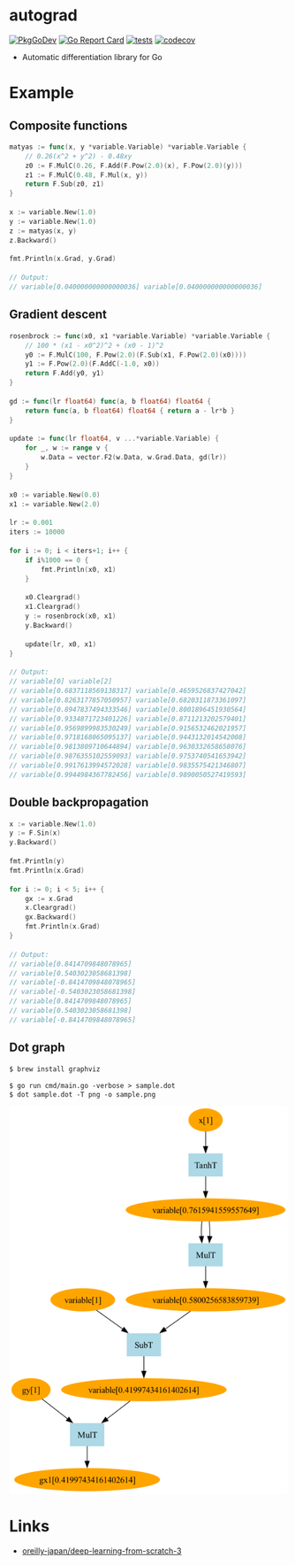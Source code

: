 # autograd

[![PkgGoDev](https://pkg.go.dev/badge/github.com/itsubaki/autograd)](https://pkg.go.dev/github.com/itsubaki/autograd)
[![Go Report Card](https://goreportcard.com/badge/github.com/itsubaki/autograd?style=flat-square)](https://goreportcard.com/report/github.com/itsubaki/autograd)
[![tests](https://github.com/itsubaki/autograd/workflows/tests/badge.svg?branch=main)](https://github.com/itsubaki/autograd/actions)
[![codecov](https://codecov.io/gh/itsubaki/autograd/graph/badge.svg?token=loXkcn2w9W)](https://codecov.io/gh/itsubaki/autograd)

- Automatic differentiation library for Go

# Example

## Composite functions

```go
matyas := func(x, y *variable.Variable) *variable.Variable {
	// 0.26(x^2 + y^2) - 0.48xy
	z0 := F.MulC(0.26, F.Add(F.Pow(2.0)(x), F.Pow(2.0)(y)))
	z1 := F.MulC(0.48, F.Mul(x, y))
	return F.Sub(z0, z1)
}

x := variable.New(1.0)
y := variable.New(1.0)
z := matyas(x, y)
z.Backward()

fmt.Println(x.Grad, y.Grad)

// Output:
// variable[0.040000000000000036] variable[0.040000000000000036]
```

## Gradient descent

```go
rosenbrock := func(x0, x1 *variable.Variable) *variable.Variable {
	// 100 * (x1 - x0^2)^2 + (x0 - 1)^2
	y0 := F.MulC(100, F.Pow(2.0)(F.Sub(x1, F.Pow(2.0)(x0))))
	y1 := F.Pow(2.0)(F.AddC(-1.0, x0))
	return F.Add(y0, y1)
}

gd := func(lr float64) func(a, b float64) float64 {
	return func(a, b float64) float64 { return a - lr*b }
}

update := func(lr float64, v ...*variable.Variable) {
	for _, w := range v {
		w.Data = vector.F2(w.Data, w.Grad.Data, gd(lr))
	}
}

x0 := variable.New(0.0)
x1 := variable.New(2.0)

lr := 0.001
iters := 10000

for i := 0; i < iters+1; i++ {
	if i%1000 == 0 {
		fmt.Println(x0, x1)
	}

	x0.Cleargrad()
	x1.Cleargrad()
	y := rosenbrock(x0, x1)
	y.Backward()

	update(lr, x0, x1)
}

// Output:
// variable[0] variable[2]
// variable[0.6837118569138317] variable[0.4659526837427042]
// variable[0.8263177857050957] variable[0.6820311873361097]
// variable[0.8947837494333546] variable[0.8001896451930564]
// variable[0.9334871723401226] variable[0.8711213202579401]
// variable[0.9569899983530249] variable[0.9156532462021957]
// variable[0.9718168065095137] variable[0.9443132014542008]
// variable[0.9813809710644894] variable[0.9630332658658076]
// variable[0.9876355102559093] variable[0.9753740541653942]
// variable[0.9917613994572028] variable[0.9835575421346807]
// variable[0.9944984367782456] variable[0.9890050527419593]
```

## Double backpropagation

```go
x := variable.New(1.0)
y := F.Sin(x)
y.Backward()

fmt.Println(y)
fmt.Println(x.Grad)

for i := 0; i < 5; i++ {
	gx := x.Grad
	x.Cleargrad()
	gx.Backward()
	fmt.Println(x.Grad)
}

// Output:
// variable[0.8414709848078965]
// variable[0.5403023058681398]
// variable[-0.8414709848078965]
// variable[-0.5403023058681398]
// variable[0.8414709848078965]
// variable[0.5403023058681398]
// variable[-0.8414709848078965]
```

## Dot graph

```shell
$ brew install graphviz
```

```shell
$ go run cmd/main.go -verbose > sample.dot
$ dot sample.dot -T png -o sample.png
```

![d/dx tanh(x)](dtanh.png "d/dx tanh(x)")

# Links

- [oreilly-japan/deep-learning-from-scratch-3](https://github.com/oreilly-japan/deep-learning-from-scratch-3)
